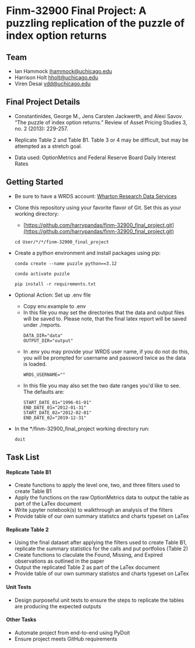 # Finm-32900 Final Project: A puzzling replication of the puzzle of index option returns

## Team
* Ian Hammock <ihammock@uchicago.edu>
* Harrison Holt <hholt@uchicago.edu>
* Viren Desai <vdd@uchicago.edu>

## Final Project Details
* Constantinides, George M., Jens Carsten Jackwerth, and Alexi Savov. “The puzzle of index option returns.” Review of Asset Pricing Studies 3, no. 2 (2013): 229-257.

* Replicate Table 2 and Table B1. Table 3 or 4 may be difficult, but may be attempted as a stretch goal.

* Data used: OptionMetrics and Federal Reserve Board Daily Interest Rates

## Getting Started 
* Be sure to have a WRDS account: [Wharton Research Data Services](https://wrds-www.wharton.upenn.edu/)
* Clone this repository using your favorite flavor of Git. Set this as your working directory: 
	* [https://github.com/harrypandas/finm-32900_final_project.git](https://github.com/harrypandas/finm-32900_final_project.git)
	```
	cd User/*/*/finm-32900_final_project
	```
	
* Create a python environment and install packages using pip:
	```
	conda create --name puzzle python==3.12

	conda activate puzzle

	pip install -r requirements.txt 
	```
* Optional Action: Set up .env file 
	* Copy env.example to .env
	* In this file you may set the directories that the data and output files will be saved to. Please note, that the final latex report will be saved under ./reports.
		```
		DATA_DIR="data"
		OUTPUT_DIR="output"
		```
	* In .env you may provide your WRDS user name, if you do not do this, you will be prompted for username and password twice as the data is loaded. 
		```
		WRDS_USERNAME=""
		```
	* In this file you may also set the two date ranges you'd like to see. The defaults are:
		```
		START_DATE_01="1996-01-01"
		END_DATE_01="2012-01-31"
		START_DATE_02="2012-02-01"
		END_DATE_02="2019-12-31"
		```
	  
* In the */finm-32900_final_project working directory run: 
	```
	doit
	```

## Task List
#### Replicate Table B1
* Create functions to apply the level one, two, and three filters used to create Table B1
* Apply the functions on the raw OptionMetrics data to output the table as part of the LaTex document
* Write jupyter notebook(s) to walkthrough an analysis of the filters
* Provide table of our own summary statistcs and charts typeset on LaTex

#### Replicate Table 2
* Using the final dataset after applying the filters used to create Table B1, replicate the summary statistics for the calls and put portfolios (Table 2)
* Create functions to claculate the Found, Missing, and Expired observations as outlined in the paper
* Output the replicated Table 2 as part of the LaTex document
* Provide table of our own summary statistcs and charts typeset on LaTex

#### Unit Tests
* Design purposeful unit tests to ensure the steps to replicate the tables are producing the expected outputs

#### Other Tasks
* Automate project from end-to-end using PyDoit
* Ensure project meets GitHub requirements
